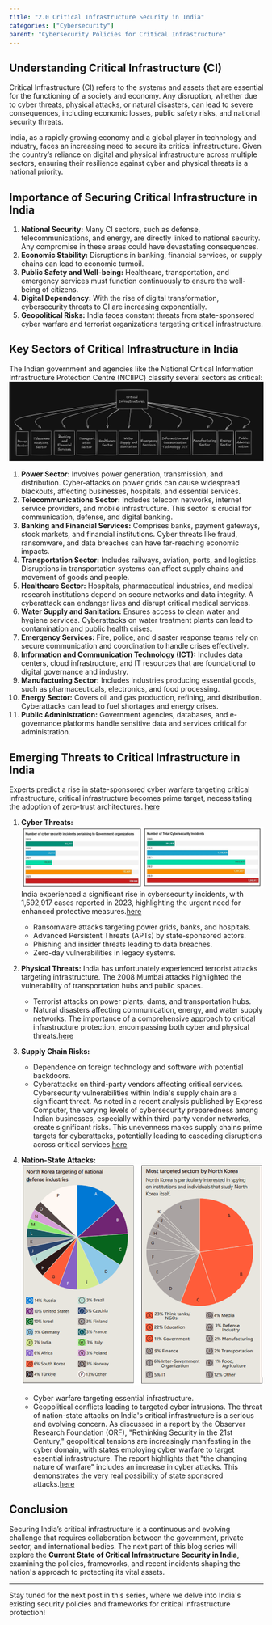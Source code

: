 ```yaml
---
title: "2.0 Critical Infrastructure Security in India"
categories: ["Cybersecurity"]
parent: "Cybersecurity Policies for Critical Infrastructure"
---
```


## Understanding Critical Infrastructure (CI)

Critical Infrastructure (CI) refers to the systems and assets that are essential for the functioning of a society and economy. Any disruption, whether due to cyber threats, physical attacks, or natural disasters, can lead to severe consequences, including economic losses, public safety risks, and national security threats.

India, as a rapidly growing economy and a global player in technology and industry, faces an increasing need to secure its critical infrastructure. Given the country’s reliance on digital and physical infrastructure across multiple sectors, ensuring their resilience against cyber and physical threats is a national priority.

## Importance of Securing Critical Infrastructure in India

1. **National Security:** Many CI sectors, such as defense, telecommunications, and energy, are directly linked to national security. Any compromise in these areas could have devastating consequences.
2. **Economic Stability:** Disruptions in banking, financial services, or supply chains can lead to economic turmoil.
3. **Public Safety and Well-being:** Healthcare, transportation, and emergency services must function continuously to ensure the well-being of citizens.
4. **Digital Dependency:** With the rise of digital transformation, cybersecurity threats to CI are increasing exponentially.
5. **Geopolitical Risks:** India faces constant threats from state-sponsored cyber warfare and terrorist organizations targeting critical infrastructure.

## Key Sectors of Critical Infrastructure in India

The Indian government and agencies like the National Critical Information Infrastructure Protection Centre (NCIIPC) classify several sectors as critical:
![](https://github.com/V0ldii/annu/blob/main/content/projects/main/img/1.png?raw=true)

1. **Power Sector:** Involves power generation, transmission, and distribution. Cyber-attacks on power grids can cause widespread blackouts, affecting businesses, hospitals, and essential services.
2. **Telecommunications Sector:** Includes telecom networks, internet service providers, and mobile infrastructure. This sector is crucial for communication, defense, and digital banking.
3. **Banking and Financial Services:** Comprises banks, payment gateways, stock markets, and financial institutions. Cyber threats like fraud, ransomware, and data breaches can have far-reaching economic impacts.
4. **Transportation Sector:** Includes railways, aviation, ports, and logistics. Disruptions in transportation systems can affect supply chains and movement of goods and people.
5. **Healthcare Sector:** Hospitals, pharmaceutical industries, and medical research institutions depend on secure networks and data integrity. A cyberattack can endanger lives and disrupt critical medical services.
6. **Water Supply and Sanitation:** Ensures access to clean water and hygiene services. Cyberattacks on water treatment plants can lead to contamination and public health crises.
7. **Emergency Services:** Fire, police, and disaster response teams rely on secure communication and coordination to handle crises effectively.
8. **Information and Communication Technology (ICT):** Includes data centers, cloud infrastructure, and IT resources that are foundational to digital governance and industry.
9. **Manufacturing Sector:** Includes industries producing essential goods, such as pharmaceuticals, electronics, and food processing.
10. **Energy Sector:** Covers oil and gas production, refining, and distribution. Cyberattacks can lead to fuel shortages and energy crises.
11. **Public Administration:** Government agencies, databases, and e-governance platforms handle sensitive data and services critical for administration.

## Emerging Threats to Critical Infrastructure in India
Experts predict a rise in state-sponsored cyber warfare targeting critical infrastructure, critical infrastructure becomes prime target, necessitating the adoption of zero-trust architectures. [here](https://techinformed.com/2025-informed-cybersecurity-critical-infrastructure-becomes-prime-target/)

1. **Cyber Threats:**
![](https://github.com/V0ldii/annu/blob/main/content/projects/main/img/cyber%20trends1.png?raw=true)
India experienced a significant rise in cybersecurity incidents, with 1,592,917 cases reported in 2023, highlighting the urgent need for enhanced protective measures.[here](https://apacnewsnetwork.com/2024/12/indias-cybersecurity-incidents-hit-1-59-million-in-2023-cert-in/)

   - Ransomware attacks targeting power grids, banks, and hospitals.
   - Advanced Persistent Threats (APTs) by state-sponsored actors.
   - Phishing and insider threats leading to data breaches.
   - Zero-day vulnerabilities in legacy systems.

3. **Physical Threats:**
India has unfortunately experienced terrorist attacks targeting infrastructure. The 2008 Mumbai attacks highlighted the vulnerability of transportation hubs and public spaces.
   - Terrorist attacks on power plants, dams, and transportation hubs.
   - Natural disasters affecting communication, energy, and water supply networks.
The importance of a comprehensive approach to critical infrastructure protection, encompassing both cyber and physical threats.[here](https://sundayguardianlive.com/business/india-needs-critical-infrastructure-protection)

5. **Supply Chain Risks:**
   - Dependence on foreign technology and software with potential backdoors.
   - Cyberattacks on third-party vendors affecting critical services.
Cybersecurity vulnerabilities within India's supply chain are a significant threat. As noted in a recent analysis published by Express Computer, the varying levels of cybersecurity preparedness among Indian businesses, especially within third-party vendor networks, create significant risks. This unevenness makes supply chains prime targets for cyberattacks, potentially leading to cascading disruptions across critical services.[here](https://www.expresscomputer.in/guest-blogs/fortifying-indias-supply-chain-strategies-for-combatting-cyber-threats-in-a-digital-age/117859/)

6. **Nation-State Attacks:**
![](https://github.com/V0ldii/annu/blob/main/content/projects/main/img/4.png?raw=true)
   - Cyber warfare targeting essential infrastructure.
   - Geopolitical conflicts leading to targeted cyber intrusions.
The threat of nation-state attacks on India's critical infrastructure is a serious and evolving concern. As discussed in a report by the Observer Research Foundation (ORF), "Rethinking Security in the 21st Century," geopolitical tensions are increasingly manifesting in the cyber domain, with states employing cyber warfare to target essential infrastructure. The report highlights that "the changing nature of warfare" includes an increase in cyber attacks. This demonstrates the very real possibility of state sponsored attacks.[here](https://www.orfonline.org/public/uploads/posts/pdf/20230713130358.pdf)

## Conclusion

Securing India’s critical infrastructure is a continuous and evolving challenge that requires collaboration between the government, private sector, and international bodies. The next part of this blog series will explore the **Current State of Critical Infrastructure Security in India**, examining the policies, frameworks, and recent incidents shaping the nation's approach to protecting its vital assets.

---

Stay tuned for the next post in this series, where we delve into India's existing security policies and frameworks for critical infrastructure protection!

